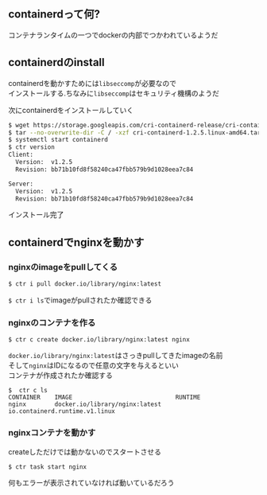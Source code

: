 ## containerdって何?
コンテナランタイムの一つでdockerの内部でつかわれているようだ

## containerdのinstall
containerdを動かすためには`libseccomp`が必要なので  
インストールする.ちなみに`libseccomp`はセキュリティ機構のようだ  

次にcontainerdをインストールしていく
```bash
$ wget https://storage.googleapis.com/cri-containerd-release/cri-containerd-1.2.5.linux-amd64.tar.gz
$ tar --no-overwrite-dir -C / -xzf cri-containerd-1.2.5.linux-amd64.tar.gz
$ systemctl start containerd
$ ctr version
Client:
  Version:  v1.2.5
  Revision: bb71b10fd8f58240ca47fbb579b9d1028eea7c84

Server:
  Version:  v1.2.5
  Revision: bb71b10fd8f58240ca47fbb579b9d1028eea7c84
```
インストール完了

## containerdでnginxを動かす
### nginxのimageをpullしてくる  
```bash
$ ctr i pull docker.io/library/nginx:latest
```
`$ ctr i ls`でimageがpullされたか確認できる

### nginxのコンテナを作る
```
$ ctr c create docker.io/library/nginx:latest nginx
```
`docker.io/library/nginx:latest`はさっきpullしてきたimageの名前  
そして`nginx`はIDになるので任意の文字を与えるといい  
コンテナが作成されたか確認する
```
$  ctr c ls
CONTAINER    IMAGE                             RUNTIME                           
nginx        docker.io/library/nginx:latest    io.containerd.runtime.v1.linux
```

### nginxコンテナを動かす
createしただけでは動かないのでスタートさせる  
```
$ ctr task start nginx

```
何もエラーが表示されていなければ動いているだろう
